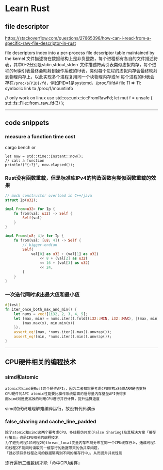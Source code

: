 # Learn Rust

## file descriptor

https://stackoverflow.com/questions/27665396/how-can-i-read-from-a-specific-raw-file-descriptor-in-rust

file descriptors index into a per-process file descriptor table maintained by the kernel
文件描述符在数据结构上是非负整数，每个进程都有各自的文件描述符表，其中0-2分别是stdin,stdout,stderr
文件描述符索引表类似虚拟内存，每个进程的fd索引表最终会映射到操作系统的fd表，类似每个进程的虚拟内存会最终映射到物理内存上，以此实现多个进程复用同一个块物理内存或fd
每个进程的fd表会存在`/proc/${PID}/fd`，例如PID=1是systemd，/proc/1/fd# file 11 => 11: symbolic link to /proc/1/mountinfo

// only work on linux
use std::os::unix::io::FromRawFd;
let mut f = unsafe { std::fs::File::from_raw_fd(3) };

---

## code snippets

### measure a function time cost

cargo bench or

```text
let now = std::time::Instant::now();
// call a function
println!("{:?}", now.elapsed());
```

### Rust没有函数重载，但是标准库IPv4的构造函数有类似函数重载的效果

```rust
// mock constructor overload in C++/java
struct Ip(u32);

impl From<u32> for Ip {
    fn from(val: u32) -> Self {
        Self(val)
    }
}

impl From<[u8; 4]> for Ip {
    fn from(val: [u8; 4]) -> Self {
        // bigger-endian
        Self(
            val[0] as u32 + (val[1] as u32)
                << 8 + (val[2] as u32)
                << 16 + (val[3] as u32)
                << 24,
        )
    }
}
```

### 一次迭代同时求出最大值和最小值

```rust
#[test]
fn iter_once_both_max_and_min() {
    let nums = vec![1i32, 2, 3, 4, 5];
    let (max, min) = nums.iter().fold((i32::MIN, i32::MAX), |(max, min), &x| {
        (max.max(x), min.min(x))
    });
    assert_eq!(max, *nums.iter().max().unwrap());
    assert_eq!(min, *nums.iter().min().unwrap());
}
```

---

## CPU硬件相关的编程技术

### simd和atomic
```text
atomic和simd是Rust两个硬件API」，因为二者都需要考虑CPU架构x86或ARM是否支持
CPU硬件的API atomic性能要比操作系统层面的信号量内存壁垒API快得多
而simd则是更高效的利用CPU进行并行计算，提升运算速度
```

simd的代码难理解难编译运行，故没有代码演示

### false_sharing and cache_line_padded
```text
除了atomic和simd这两个要考虑CPU，多线程伪共享(False Sharing)及其解决方案「缓存行填充」也是CPU相关的编程技术
为了避免线程1和线程2的thread_local变量内存布局分布在同一个CPU缓存行上，造成线程1和线程2不能同时读取同一缓存行的数据带来的伪共享问题，
「就必须将多线程之间的数据隔离到不同的缓存行中」，从而提升并发性能
```

逐行遍历二维数组才能「命中CPU缓存」
